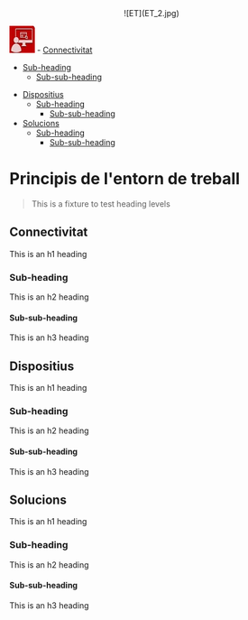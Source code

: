 <div markdown="1" align="center">
  ![ET](ET_2.jpg)
</div>

![ET](Lldt.jpg) - [Connectivitat](#connectivitat)
  * [Sub-heading](#sub-heading)
    + [Sub-sub-heading](#sub-sub-heading)
- [Dispositius](#dispositius)
  * [Sub-heading](#sub-heading-1)
    + [Sub-sub-heading](#sub-sub-heading-1)
- [Solucions](#solucions)
  * [Sub-heading](#sub-heading-2)
    + [Sub-sub-heading](#sub-sub-heading-2)


# Principis de l'entorn de treball

> This is a fixture to test heading levels

<!-- toc -->

## Connectivitat

This is an h1 heading

### Sub-heading

This is an h2 heading

#### Sub-sub-heading

This is an h3 heading

## Dispositius

This is an h1 heading

### Sub-heading

This is an h2 heading

#### Sub-sub-heading

This is an h3 heading

## Solucions

This is an h1 heading

### Sub-heading

This is an h2 heading

#### Sub-sub-heading

This is an h3 heading

